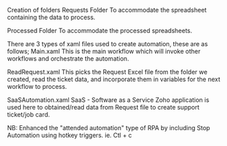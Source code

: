 Creation of folders
Requests Folder
To accommodate the spreadsheet containing the data to process.

Processed Folder
To accommodate the processed spreadsheets.

There are 3 types of xaml files used to create automation, these are as follows;
Main.xaml
This is the main workflow which will invoke other workflows and orchestrate the automation.

ReadRequest.xaml
This picks the Request Excel file from the folder we created, read the ticket data, and incorporate them in variables for the next workflow to process.

SaaSAutomation.xaml
SaaS - Software as a Service Zoho application is used here to obtained/read data from Request file to create support ticket/job card.

NB: Enhanced the "attended automation" type of RPA by including Stop Automation using hotkey triggers. ie. Ctl + c
